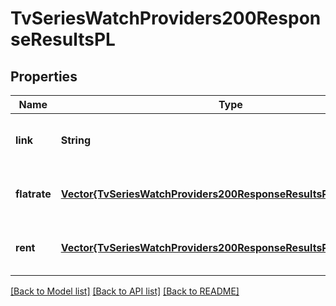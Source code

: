# TvSeriesWatchProviders200ResponseResultsPL


## Properties
Name | Type | Description | Notes
------------ | ------------- | ------------- | -------------
**link** | **String** |  | [optional] [default to nothing]
**flatrate** | [**Vector{TvSeriesWatchProviders200ResponseResultsPLFlatrateInner}**](TvSeriesWatchProviders200ResponseResultsPLFlatrateInner.md) |  | [optional] [default to nothing]
**rent** | [**Vector{TvSeriesWatchProviders200ResponseResultsPLRentInner}**](TvSeriesWatchProviders200ResponseResultsPLRentInner.md) |  | [optional] [default to nothing]


[[Back to Model list]](../README.md#models) [[Back to API list]](../README.md#api-endpoints) [[Back to README]](../README.md)


